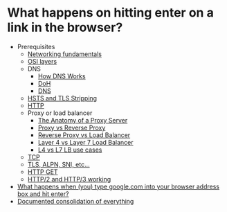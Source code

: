# What happens on hitting enter on a link in the browser?

-   Prerequisites
    -   [Networking fundamentals](https://www.youtube.com/watch?v=cNwEVYkx2Kk&list=PLDQaRcbiSnqF5U8ffMgZzS7fq1rHUI3Q8)
    -   [OSI layers](osi_layers.md)
    -   DNS
        -   [How DNS Works](https://www.youtube.com/watch?v=uOfonONtIuk)
        -   [DoH](https://www.youtube.com/watch?v=SudCPE1Cn6U)
        -   [DNS](dns.md)
    -   [HSTS and TLS Stripping](https://www.youtube.com/watch?v=kYhMnw4aJTw)
    -   [HTTP](http.md)
    -   Proxy or load balancer
        -   [The Anatomy of a Proxy Server](https://www.youtube.com/watch?v=B2G49HZxnRE)
        -   [Proxy vs Reverse Proxy](https://www.youtube.com/watch?v=SqqrOspasag)
        -   [Reverse Proxy vs Load Balancer](https://www.youtube.com/watch?v=S8J2fkN2FeI)
        -   [Layer 4 vs Layer 7 Load Balancer](https://www.youtube.com/watch?v=aKMLgFVxZYk)
        -   [L4 vs L7 LB use cases](https://www.youtube.com/watch?v=kOEw75j9zdI)
    -   [TCP](https://www.youtube.com/watch?v=qqRYkcta6IE&list=PLQnljOFTspQX_Zkt_8teMRsdY4sNt4BX6)
    -   [TLS, ALPN, SNI, etc...](tls.md)
    -   [HTTP GET](http.md#get)
    -   [HTTP/2 and HTTP/3 working](http.md#http-versions)
-   [What happens when (you) type google.com into your browser address box and hit enter?](https://www.youtube.com/watch?v=dh406O2v_1c)
-   [Documented consolidation of everything](https://github.com/alex/what-happens-when)
